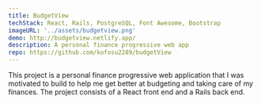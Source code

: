 ```yaml
---
title: BudgetView
techStack: React, Rails, PostgreSQL, Font Awesome, Bootstrap
imageURL: '../assets/budgetview.png'
demo: http://budgetview.netlify.app/
description: A personal finance progressive web app
repo: https://github.com/kofosu2289/budgetView
---
```


This project is a personal finance progressive web application that I was motivated to build to help me get better at budgeting and taking care of my finances. The project consists of a React front end and a Rails back end.